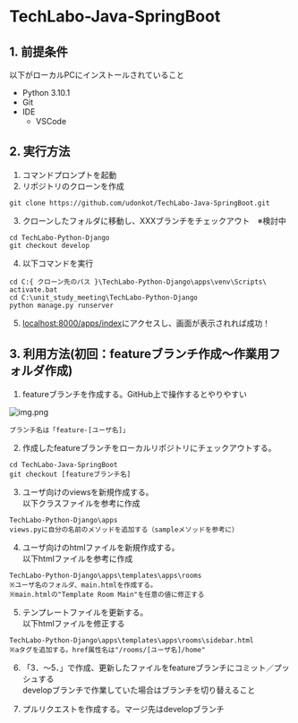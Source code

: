 # TechLabo-Java-SpringBoot

## 1. 前提条件
以下がローカルPCにインストールされていること

- Python 3.10.1
- Git
- IDE
  - VSCode 

## 2. 実行方法
1. コマンドプロンプトを起動
2. リポジトリのクローンを作成

```
git clone https://github.com/udonkot/TechLabo-Java-SpringBoot.git
```

3. クローンしたフォルダに移動し、XXXブランチをチェックアウト　※検討中
```
cd TechLabo-Python-Django
git checkout develop
```

4. 以下コマンドを実行
```
cd C:{ クローン先のパス }\TechLabo-Python-Django\apps\venv\Scripts\
activate.bat
cd C:\unit_study_meeting\TechLabo-Python-Django
python manage.py runserver
```

5. [localhost:8000/apps/index](http://localhost:8000/apps/index)にアクセスし、画面が表示されれば成功！

## 3. 利用方法(初回：featureブランチ作成～作業用フォルダ作成)

1. featureブランチを作成する。GitHub上で操作するとやりやすい

![img.png](img/readme/img01_createbranch.png)

```
ブランチ名は「feature-[ユーザ名]」
```

2. 作成したfeatureブランチをローカルリポジトリにチェックアウトする。
```
cd TechLabo-Java-SpringBoot
git checkout [featureブランチ名]
```

3. ユーザ向けのviewsを新規作成する。<br/>
以下クラスファイルを参考に作成
```
TechLabo-Python-Django\apps
views.pyに自分の名前のメソッドを追加する（sampleメソッドを参考に）
```

4. ユーザ向けのhtmlファイルを新規作成する。<br/>
以下htmlファイルを参考に作成
```
TechLabo-Python-Django\apps\templates\apps\rooms
※ユーザ名のフォルダ、main.htmlを作成する。
※main.htmlの"Template Room Main"を任意の値に修正する
```

5. テンプレートファイルを更新する。<br/>
以下htmlファイルを修正する
```
TechLabo-Python-Django\apps\templates\apps\rooms\sidebar.html
※aタグを追加する。href属性名は"/rooms/[ユーザ名]/home" 
```

6. 「3．～5．」で作成、更新したファイルをfeatureブランチにコミット／プッシュする<br/>
developブランチで作業していた場合はブランチを切り替えること

7. プルリクエストを作成する。マージ先はdevelopブランチ
